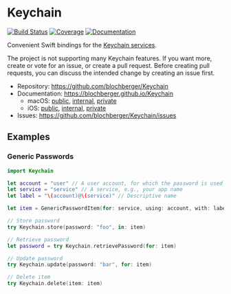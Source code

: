 # Keychain

[![Build Status](https://travis-ci.org/blochberger/Keychain.svg?branch=master)](https://travis-ci.org/blochberger/Keychain) [![Coverage](https://blochberger.github.io/Keychain/macos/coverage.svg)](https://blochberger.github.io/Keychain/macos/coverage/index.html) [![Documentation](https://blochberger.github.io/Keychain/macos/public/badge.svg)](https://blochberger.github.io/Keychain)

Convenient Swift bindings for the [Keychain services](https://developer.apple.com/documentation/security/keychain_services).

The project is not supporting many Keychain features. If you want more, create or vote for an issue, or create a pull request. Before creating pull requests, you can discuss the intended change by creating an issue first.

- Repository: https://github.com/blochberger/Keychain
- Documentation: https://blochberger.github.io/Keychain
  - macOS: [public](https://blochberger.github.io/Keychain/macos/public), [internal](https://blochberger.github.io/Keychain/macos/internal), [private](https://blochberger.github.io/Keychain/macos/private)
  - iOS: [public](https://blochberger.github.io/Keychain/iphone/public), [internal](https://blochberger.github.io/Keychain/iphone/internal), [private](https://blochberger.github.io/Keychain/iphone/private)
- Issues: https://github.com/blochberger/Keychain/issues

## Examples

### Generic Passwords

```swift
import Keychain

let account = "user" // A user account, for which the password is used
let service = "service" // A service, e.g., your app name
let label = "\(account)@\(service)" // Descriptive name

let item = GenericPasswordItem(for: service, using: account, with: label)

// Store password
try Keychain.store(password: "foo", in: item)

// Retrieve password
let password = try Keychain.retrievePassword(for: item)

// Update password
try Keychain.update(password: "bar", for: item)

// Delete item
try Keychain.delete(item: item)
```

